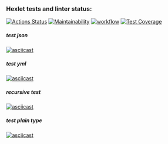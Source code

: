 ### Hexlet tests and linter status:
[![Actions Status](https://github.com/dotADmit/frontend-project-lvl2/workflows/hexlet-check/badge.svg)](https://github.com/dotADmit/frontend-project-lvl2/actions)
[![Maintainability](https://api.codeclimate.com/v1/badges/a99a88d28ad37a79dbf6/maintainability)](https://codeclimate.com/github/dotADmit/frontend-project-lvl2/maintainability)
[![workflow](https://github.com/dotADmit/frontend-project-lvl2/actions/workflows/node.js.yml/badge.svg)](https://github.com/dotADmit/frontend-project-lvl2/actions)
[![Test Coverage](https://api.codeclimate.com/v1/badges/edef7dc10cd223aabe89/test_coverage)](https://codeclimate.com/github/dotADmit/frontend-project-lvl2/test_coverage)

##### test json
[![asciicast](https://asciinema.org/a/409348.svg)](https://asciinema.org/a/409348)

##### test yml
[![asciicast](https://asciinema.org/a/410373.svg)](https://asciinema.org/a/410373)

##### recursive test
[![asciicast](https://asciinema.org/a/424043.svg)](https://asciinema.org/a/424043)

##### test plain type
[![asciicast](https://asciinema.org/a/424218.svg)](https://asciinema.org/a/424218)